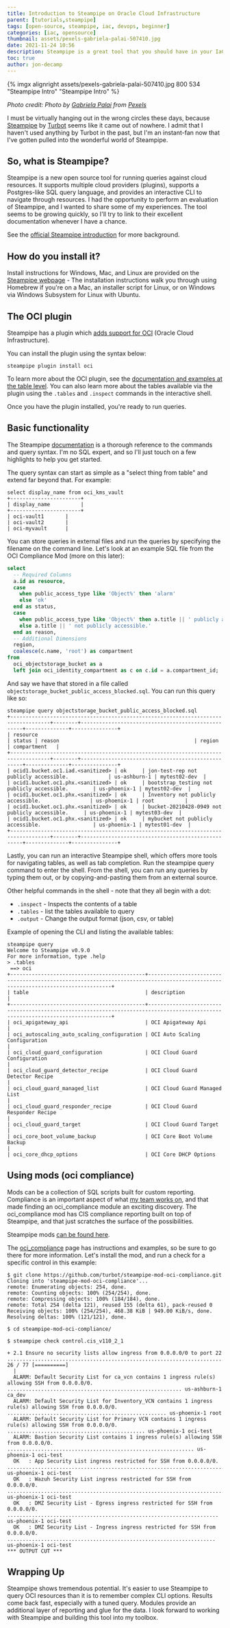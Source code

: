 ```yaml
---
title: Introduction to Steampipe on Oracle Cloud Infrastructure
parent: [tutorials,steampipe]
tags: [open-source, steampipe, iac, devops, beginner]
categories: [iac, opensource]
thumbnail: assets/pexels-gabriela-palai-507410.jpg
date: 2021-11-24 10:56
description: Steampipe is a great tool that you should have in your IaC toolbox.  Learn about how to use it with OCI here!
toc: true
author: jon-decamp
---
```


{% imgx alignright assets/pexels-gabriela-palai-507410.jpg 800 534 "Steampipe Intro" "Steampipe Intro" %}

*Photo credit: Photo by [Gabriela Palai](https://www.pexels.com/@gabriela-palai-129458?utm_content=attributionCopyText&utm_medium=referral&utm_source=pexels) from [Pexels](https://www.pexels.com/photo/train-with-smoke-507410/?utm_content=attributionCopyText&utm_medium=referral&utm_source=pexels)*

I must be virtually hanging out in the wrong circles these days, because [Steampipe](https://steampipe.io/) by [Turbot](https://turbot.com/) seems like it came out of nowhere. I admit that I haven't used anything by Turbot in the past, but I'm an instant-fan now that I've gotten pulled into the wonderful world of Steampipe.

## So, what is Steampipe?
Steampipe is a new open source tool for running queries against cloud resources. It supports multiple cloud providers (plugins), supports a Postgres-like SQL query language, and provides an interactive CLI to navigate through resources. I had the opportunity to perform an evaluation of Steampipe, and I wanted to share some of my experiences. The tool seems to be growing quickly, so I'll try to link to their excellent documentation whenever I have a chance.

See the [official Steampipe introduction](https://steampipe.io/blog/introducing-steampipe) for more background.

## How do you install it?
Install instructions for Windows, Mac, and Linux are provided on the [Steampipe webpage](https://steampipe.io/downloads) - The installation instructions walk you through using Homebrew if you're on a Mac, an installer script for Linux, or on Windows via Windows Subsystem for Linux with Ubuntu.

## The OCI plugin

Steampipe has a plugin which [adds support for OCI](https://hub.steampipe.io/plugins/turbot/oci) (Oracle Cloud Infrastructure).

You can install the plugin using the syntax below:

```console
steampipe plugin install oci
```

To learn more about the OCI plugin, see the [documentation and examples at the table level](https://hub.steampipe.io/plugins/turbot/oci/tables). You can also learn more about the tables available via the plugin using the `.tables` and `.inspect` commands in the interactive shell.

Once you have the plugin installed, you're ready to run queries.

## Basic functionality
The Steampipe [documentation](https://steampipe.io/docs) is a thorough reference to the commands and query syntax. I'm no SQL expert, and so I'll just touch on a few highlights to help you get started.

The query syntax can start as simple as a "select thing from table" and extend far beyond that. For example:

```console
select display_name from oci_kms_vault
+-----------------------+
| display_name          |
+-----------------------+
| oci-vault1       |
| oci-vault2       |
| oci-myvault      |
```

You can store queries in external files and run the queries by specifying the filename on the command line. Let's look at an example SQL file from the OCI Compliance Mod (more on this later):

```sql
select
  -- Required Columns
  a.id as resource,
  case
    when public_access_type like 'Object%' then 'alarm'
    else 'ok'
  end as status,
  case
    when public_access_type like 'Object%' then a.title || ' publicly accessible.'
    else a.title || ' not publicly accessible.'
  end as reason,
  -- Additional Dimensions
  region,
  coalesce(c.name, 'root') as compartment
from
  oci_objectstorage_bucket as a
  left join oci_identity_compartment as c on c.id = a.compartment_id;
```

And say we have that stored in a file called `objectstorage_bucket_public_access_blocked.sql`. You can run this query like so:

```console
steampipe query objectstorage_bucket_public_access_blocked.sql
+-----------------------------------------------------------------------------------+--------+---------------------------------------------------+--------------+---------------+
| resource                                                                          | status | reason                                            | region       | compartment   |
+-----------------------------------------------------------------------------------+--------+---------------------------------------------------+--------------+---------------+
| ocid1.bucket.oc1.iad.<sanitized> | ok     | jon-test-rep not publicly accessible.             | us-ashburn-1 | mytest02-dev  |
| ocid1.bucket.oc1.phx.<sanitized> | ok     | bootstrap_testing not publicly accessible.        | us-phoenix-1 | mytest02-dev  |
| ocid1.bucket.oc1.phx.<sanitized> | ok     | Inventory not publicly accessible.                | us-phoenix-1 | root          |
| ocid1.bucket.oc1.phx.<sanitized> | ok     | bucket-20210428-0949 not publicly accessible.     | us-phoenix-1 | mytest03-dev  |
| ocid1.bucket.oc1.phx.<sanitized> | ok     | mybucket not publicly accessible.                 | us-phoenix-1 | mytest01-dev  |
+-----------------------------------------------------------------------------------+--------+---------------------------------------------------+--------------+---------------+
```

Lastly, you can run an interactive Steampipe shell, which offers more tools for navigating tables, as well as tab completion. Run the steampipe query command to enter the shell. From the shell, you can run any queries by typing them out, or by copying-and-pasting them from an external source.

Other helpful commands in the shell - note that they all begin with a dot:

 * `.inspect` - Inspects the contents of a table
 * `.tables` - list the tables available to query
 * `.output` - Change the output format (json, csv, or table)

Example of opening the CLI and listing the available tables:

```console
steampipe query
Welcome to Steampipe v0.9.0
For more information, type .help
> .tables
 ==> oci
+--------------------------------------------+--------------------------------------------------------------------------------------------------------------------------------+
| table                                      | description                                                                                                                    |
+--------------------------------------------+--------------------------------------------------------------------------------------------------------------------------------+
| oci_apigateway_api                         | OCI Apigateway Api                                                                                                             |
| oci_autoscaling_auto_scaling_configuration | OCI Auto Scaling Configuration                                                                                                 |
| oci_cloud_guard_configuration              | OCI Cloud Guard Configuration                                                                                                  |
| oci_cloud_guard_detector_recipe            | OCI Cloud Guard Detector Recipe                                                                                                |
| oci_cloud_guard_managed_list               | OCI Cloud Guard Managed List                                                                                                   |
| oci_cloud_guard_responder_recipe           | OCI Cloud Guard Responder Recipe                                                                                               |
| oci_cloud_guard_target                     | OCI Cloud Guard Target                                                                                                         |
| oci_core_boot_volume_backup                | OCI Core Boot Volume Backup                                                                                                    |
| oci_core_dhcp_options                      | OCI Core DHCP Options
```

## Using mods (oci compliance)
Mods can be a collection of SQL scripts built for custom reporting. Compliance is an important aspect of what [my team works on](https://docs.oracle.com/en/solutions/pci-compliant-webapp-terraform), and that made finding an oci_compliance module an exciting discovery. The oci_compliance mod has CIS compliance reporting built on top of Steampipe, and that just scratches the surface of the possibilities.

Steampipe mods [can be found here](https://hub.steampipe.io/mods).

The [oci_compliance](https://hub.steampipe.io/mods/turbot/oci_compliance) page has instructions and examples, so be sure to go there for more information. Let's install the mod, and run a check for a specific control in this example:

```console
$ git clone https://github.com/turbot/steampipe-mod-oci-compliance.git
Cloning into 'steampipe-mod-oci-compliance'...
remote: Enumerating objects: 254, done.
remote: Counting objects: 100% (254/254), done.
remote: Compressing objects: 100% (184/184), done.
remote: Total 254 (delta 121), reused 155 (delta 61), pack-reused 0
Receiving objects: 100% (254/254), 468.38 KiB | 949.00 KiB/s, done.
Resolving deltas: 100% (121/121), done.
 
$ cd steampipe-mod-oci-compliance/
 
$ steampipe check control.cis_v110_2_1
 
+ 2.1 Ensure no security lists allow ingress from 0.0.0.0/0 to port 22 ................................................................................... 26 / 77 [==========]
  |
  ALARM: Default Security List for ca_vcn contains 1 ingress rule(s) allowing SSH from 0.0.0.0/0. ......................................................... us-ashburn-1 ca_dev
  ALARM: Default Security List for Inventory_VCN contains 1 ingress rule(s) allowing SSH from 0.0.0.0/0. .................................................... us-phoenix-1 root
  ALARM: Default Security List for Primary VCN contains 1 ingress rule(s) allowing SSH from 0.0.0.0/0. ............................................. us-phoenix-1 oci-test
  ALARM: Bastion Security List contains 1 ingress rule(s) allowing SSH from 0.0.0.0/0. ............................................................. us-phoenix-1 oci-test
  OK   : App Security List ingress restricted for SSH from 0.0.0.0/0. .............................................................................. us-phoenix-1 oci-test
  OK   : Wazuh Security List ingress restricted for SSH from 0.0.0.0/0. ............................................................................ us-phoenix-1 oci-test
  OK   : DMZ Security List - Egress ingress restricted for SSH from 0.0.0.0/0. ..................................................................... us-phoenix-1 oci-test
  OK   : DMZ Security List - Ingress ingress restricted for SSH from 0.0.0.0/0. .................................................................... us-phoenix-1 oci-test
*** OUTPUT CUT ***
```

## Wrapping Up
Steampipe shows tremendous potential. It's easier to use Steampipe to query OCI resources than it is to remember complex CLI options. Results come back fast, especially with a tuned query. Modules provide an additional layer of reporting and glue for the data. I look forward to working with Steampipe and building this tool into my toolbox.

